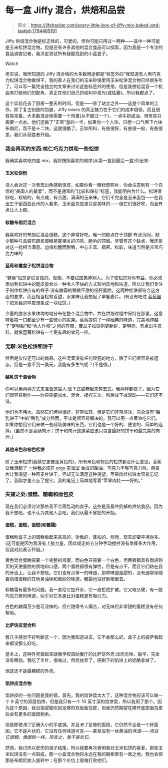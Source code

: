 # 每一盒 Jiffy 混合，烘焙和品尝

> 原文：<https://lifehacker.com/every-little-box-of-jiffy-mix-baked-and-tasted-1794465191>

Jiffy 烘焙混合物是标志性的，可爱的，但你可能只用过一两种——其中一种可能是玉米松饼混合物。但是还有许多其他的混合食品可以探索，因为我是一个专注的食品调查记者，我决定测试所有我能找到的小蓝盒子。

Watch

老实说，我所知道的 Jiffy 混合物的大多数用途都是“标签外的”我知道有人用巧克力松饼混合物做饼干，我的家人在我们的玉米砂锅里用玉米松饼混合物已经很多年了。可以写一篇完全独立的文章来讨论这些标签外的使用，但是我想给混音一个机会来打破他们的配角，真正在他们自己的权利中发光(或枯萎)。所以我都点了。

这个实验花去了厨房一整天的时间，但是——除了站立之外——这是个简单的工作。除了复古别致的包装，Jiffy mixes 的真正魅力在于它们的成本很低，而且很容易准备。大多数混合物需要一个鸡蛋(从不超过一个)，一点牛奶或油，但有些只需要一点水。他们还做了“正常”量的一半，如果你一个人住，只想一口气吞下六块布朗尼，而不是十二块，这就很酷了。正如所料，有些很好，有些很一般，有些很差。我们从获胜者开始。

### 我会再买的东西:核仁巧克力饼和一些松饼

我确实喜欢吃四盒 mix，我将按照喜欢的顺序(从第一盒到最后一盒)列出来:

#### 玉米松饼粉

没人会对这一次表现出色感到惊讶。如果你看一眼标题照片，你会注意到有一个自信的“美国人的最爱”，而不是通常的“比较和保存”标签，我能明白为什么。松饼很好吃，软软的，有点咸，有点甜，满满的玉米味。它们不完全是玉米面包——在我出生于密西西比州的人看来，玉米面包应该只是美味的——但它们很好吃，而且有点让人上瘾。

#### 软糖布朗尼混合

我喜欢好的布朗尼混合蛋糕，这个非常好吃。唯一的缺点在于顶部:有点沉闷，缺少那种与盒装布朗尼蛋糕紧密相关的闪亮、脆响的顶层。尽管有这个缺点，我还是对这一批相当满意。边缘松脆而耐嚼，中心丰富、稠密、松软，味道当然是非常巧克力味的

#### 蓝莓和覆盆子松饼混合物

“健康”松饼是谎言做的。就像，不要试图愚弄别人。为了使松饼对你有益，你必须添加到松饼中的麸皮量会以一种令人不快的方式影响质地和味道，所以让我们专注于制作松饼应有的样子:没有糖霜的稍微不甜的纸杯蛋糕。这两种松饼都符合这方面的要求，而且相当松软香甜，水果味让我想起了早餐麦片。(有没有吃过 [蓝莓晨](https://www.amazon.com/Post-Blueberry-Morning-Cereal-13-5-Ounce/dp/B000IL6XXE?asc_campaign=InlineText&asc_refurl=https://lifehacker.com/every-little-box-of-jiffy-mix-baked-and-tasted-1794465191&asc_source=&tag=kinjalifehackerlink-20) ？把蓝莓的早晨想象成一块松饼。)

少量的脱水水果块均匀地分布在整个混合物中，并在烘焙过程中保持在那里，这意味着每一口都至少有一些微小的浆果。蓝莓提供了一种经典的味道，完美地跨越了“足够甜”和“令人作呕”之间的界限，覆盆子松饼则更新鲜，更明亮，有点出乎意料，就像蓝莓松饼有一个更有趣的堂兄一样。

### 无聊:米色松饼和饼干

然后是仅仅还可以的商品。这些混音没有任何冒犯的地方，除了它们很容易被遗忘，但是一盒不到一美元，我能有多生气呢？(不是很。)

#### 酪乳饼干混合物

你可以用两种方式来准备这些人:放下式或卷起来剪去式。我两样都做了。因为它们很容易制作——你只需要加水，混合，揉捏三次，然后放下或滚动——它们还不错。

他们也不伟大。虽然它们烤得很好，非常松软，但是它们非常清淡，完全没有“酪乳饼干”中的“酪乳”成分然而，平淡是很容易解决的，我可以用一点黄油吃它们。如果你想用它们来做一些超级美味的东西，它们也是一个好的、便宜的、简单的选择。(虽然不是香肠肉汁；饼干和肉汁这道菜应该只包含最好的饼干和最完美的肉汁。)

#### 其他米色和棕色松饼

除了玉米松饼(我猜它更像是黄色的)，所有米色和棕色的松饼都没什么意思。香蕉让我想起了 [一种我必须在 orgo 实验室](https://en.wikipedia.org/wiki/Isoamyl_acetate) 合成的酯油，巧克力不够巧克力味，燕麦片让我渴望一种燕麦片饼干，但却无法满足这种渴望。苹果肉桂松饼太容易忘记了，我刚才差点忘了提它。我的笔记上简单地写着“苹果肉桂——好的。”

### 失望之处:蛋糕、糖霜和面包皮

现在我们必须讨论那些我不会再乱动的盒子。这些是我最终扔掉的烘焙食品，因为我不想吃，也不认为其他人会吃。我们从最不冒犯的开始。

#### 蛋糕，蛋糕，蛋糕(和糖霜)

蛋糕粉盒子上的蛋糕看起来高高的，骄傲的，蓬松的。然而，现实却要平坦得多。(这可能是因为我没有上肢力量，因此规定的五分钟手动搅拌没有发挥多大作用，但我对此表示怀疑。)

黄色混合蛋糕需要一个完整的鸡蛋，而白色只需要一个白色，但两者都具有商店购买的天使蛋糕的质地和口感。两个蛋糕都很有弹性，但是有点干，而且它们粘在我的牙齿上，让我不想吃。它们也有点单一的味道，那种味道是甜的，没有通常伴随着烘焙蛋糕的其他黄油味和微妙的味道。糖霜也没好到哪里去。

软糖霜有最多的问题。我一直给它加开水，它一直拒绝扩散。它又暗又硬，有一股巧克力卷的味道，似乎对它本身比对蛋糕更有吸引力。

白色的糖霜至少是可涂抹的，但它甜得令人痛苦，对无味但非常甜的蛋糕没有任何帮助。

#### 比萨饼皮混合料

我几乎感觉不好判断这一个，因为我知道进去，它不会那么好。盒子上的披萨看起来都没那么好吃。

基本上，这种外壳尝起来就像学校自助餐厅的比萨饼外壳:淡而无味，扁平，完全没有嚼劲。我吃了半片，很难过，然后放弃了，把剩下的馅饼上的奶酪拿掉了。

但这还不是最糟糕的外壳。

#### 馅饼皮混合物

馅饼皮的一些问题是我的错。首先，我的馅饼盘太大了。这种混合物应该可以做一个 9 英寸的双层馅饼，但是我只有一个 10 英寸深的馅饼盘，所以我用了那个。因为这个原因，我没指望能吃到足够的双层面包皮，但我仍然期望在擀开底部面包皮后会有更多的面团剩余。

但是即使*用了*正确大小的平底锅，并且*有了*足够的面团，它仍然不会是一个好面团。它不是片状的，它没有任何味道可言——甚至没有一丝黄油的*味道——而且它很稠，像面粉一样。简言之，我不喜欢它。*

然而，我讨厌以悲伤的调子结尾，所以我要再次表明我对玉米松饼的喜爱。那些玉米松饼没有一点瑕疵，那一小盒混合物将永远在我的橱柜里有一席之地。我也会把那些布朗尼放入旋转中；在那个价位上很难打败他们。